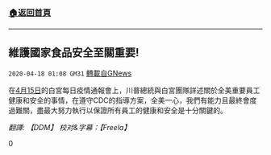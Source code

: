 ###  [:house:返回首頁](https://github.com/ourhimalayas/txt)
---

## 維護國家食品安全至關重要!
`2020-04-18 01:08 GM31` [轉載自GNews](https://gnews.org/zh-hant/176893/)

在[4月15日](https://www.youtube.com/watch?v=wQ5ZTQXD46o)的白宮每日疫情通報會上，川普總統與白宮團隊詳述關於全美重要員工健康和安全的事情，在遵守CDC的指導方案，全美一心，我們有能力且最終會度過難關，盡最大努力執行以保證所有員工的健康和安全是十分關鍵的。

*翻譯: 【DDM】 校对&字幕：【Freela】*

0
